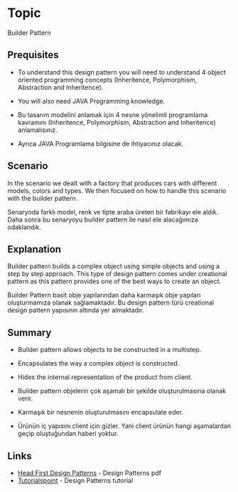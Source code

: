 # Topic

Builder Pattern

## Prequisites

* To understand this design pattern you will need to understand 4 object oriented programming concepts (Inheritence, Polymorphism, Abstraction and Inheritence). 
* You will also need JAVA Programming knowledge.


* Bu tasarım modelini anlamak için 4 nesne yönelimli programlama kavramını (Inheritence, Polymorphism, Abstraction and Inheritence) anlamalısınız. 
* Ayrıca JAVA Programlama bilgisine de ihtiyacınız olacak.

## Scenario

In the scenario we dealt with a factory that produces cars with different models, colors and types. We then focused on how to handle this scenario with the builder pattern.

Senaryoda farklı model, renk ve tipte araba üreten bir fabrikayı ele aldık. Daha sonra bu senaryoyu builder pattern ile nasıl ele alacağımıza odaklandık.

## Explanation

Builder pattern builds a complex object using simple objects and using a step by step approach. This type of design pattern comes under creational pattern as this pattern provides one of the best ways to create an object.

Builder Pattern basit obje yapılarından daha karmaşık obje yapıları oluşturmamıza olanak sağlamaktadır. Bu design pattern türü creational design pattern yapısının altında yer almaktadır.

## Summary

* Builder pattern allows objects to be constructed in a multistep.
* Encapsulates the way a complex object is constructed.
* Hides the internal representation of the product from client.


* Builder pattern objelerin çok aşamalı bir şekilde oluşturulmasına olanak verir.
* Karmaşık bir nesnenin oluşturulmasını encapsulate eder.
* Ürünün iç yapısını client için gizler. Yani client ürünün hangi aşamalardan geçip oluştuğundan haberi yoktur.

## Links

* [Head First Design Patterns](https://github.com/kanastasov/Advanced-Java-Programming--First-Semeste-/blob/master/Design%20Patterns%20For%20Dummies%20%26%20HeadFirst/head%20first%20design%20patterns%20-%20ora%202004.pdf) - Design Patterns pdf
* [Tutorialspoint](https://www.tutorialspoint.com/design_pattern/builder_pattern.htm) - Design Patterns tutorial

